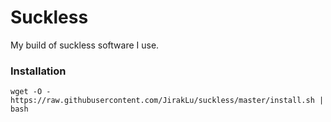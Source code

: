 # Suckless 

My build of suckless software I use.

### Installation

`wget -O - https://raw.githubusercontent.com/JirakLu/suckless/master/install.sh | bash`

